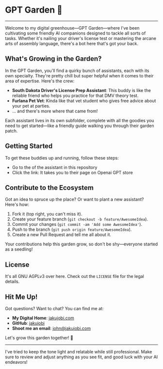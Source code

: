 # GPT Garden 🌱
----

Welcome to my digital greenhouse—GPT Garden—where I've been cultivating some friendly AI companions designed to tackle all sorts of tasks.
Whether it's nailing your driver's license test or mastering the arcane arts of assembly language, there's a bot here that's got your back.

## What's Growing in the Garden?

In the GPT Garden, you'll find a quirky bunch of assistants, each with its own specialty. They're pretty chill but super helpful when it comes to their area of expertise. Here's the crew:

- **South Dakota Driver's License Prep Assistant**: This buddy is like the reliable friend who helps you practice for that DMV theory test.
- **Furlana Pet Vet**: Kinda like that vet student who gives free advice about your pet at parties.
- ... and there's more where that came from!

Each assistant lives in its own subfolder, complete with all the goodies you need to get started—like a friendly guide walking you through their garden patch.

## Getting Started

To get these buddies up and running, follow these steps:
- Go to the of the assistant in this repository
- Click the link: It takes you to their page on Openai GPT store

## Contribute to the Ecosystem

Got an idea to spruce up the place? Or want to plant a new assistant? Here's how:

1. Fork it (top right, you can't miss it).
2. Create your feature branch (`git checkout -b feature/AwesomeIdea`).
3. Commit your changes (`git commit -am 'Add some AwesomeIdea'`).
4. Push to the branch (`git push origin feature/AwesomeIdea`).
5. Create a new Pull Request and tell me all about it.

Your contributions help this garden grow, so don't be shy—everyone started as a seedling!

## License

It's all GNU AGPLv3 over here. Check out the `LICENSE` file for the legal details.

## Hit Me Up!

Got questions? Want to chat? You can find me at:

- **My Digital Home**: [jakujobi.com](http://jakujobi.com)
- **GitHub**: [jakujobi](https://github.com/jakujobi)
- **Shoot me an email**: [john@jakujobi.com](mailto:john@jakujobi.com)

Let's grow this garden together! 🚀

--- 

I've tried to keep the tone light and relatable while still professional. Make sure to review and adjust anything as you see fit, and good luck with your AI endeavors!